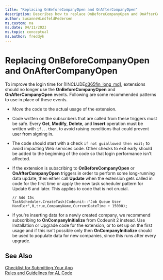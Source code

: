 ```yaml
---
title: "Replacing OnBeforeCompanyOpen and OnAfterCompanyOpen"
description: Describes how to replace OnBeforeCompanyOpen and OnAfterCompanyOpen events.
author: SusanneWindfeldPedersen
ms.custom: na
ms.date: 04/11/2023
ms.topic: conceptual
ms.author: freddyk
---
```


# Replacing OnBeforeCompanyOpen and OnAfterCompanyOpen

To improve the login time for [!INCLUDE[d365fin_long_md](../includes/d365fin_long_md.md)], extensions should no longer use the **OnBeforeCompanyOpen** and **OnAfterCompanyOpen** events. Following are some recommended patterns to use in place of these events.

- Move the code to the actual usage of the extension.
- Code written on the subscribers that are called from these triggers must be safe. Every **Get**, **Modify**, **Delete**, and **Insert** operation must be written with `if...then`, to avoid raising conditions that could prevent user from signing in.
- The code should start with a check `if not guiallowed then exit;` to avoid impacting Web services code. Other checks to exit early should be added to the beginning of the code so that login performance isn't affected.
- If the extension is subscribing to **OnBeforeCompanyOpen** or **OnAfterCompanyOpen** triggers in order to perform some long-running data update, then either call **Update** when the extension gets called in code for the first time or apply the new task scheduler pattern for Update 6 and later. This applies to code that is not crucial.
    
    ```al
    // Add 15s
    TaskScheduler.CreateTask(Codeunit::"Job Queue User Handler",0,true,CompanyName,CurrentDateTime + 15000);
    ```

- If you're inserting data for a newly created company, we recommend subscribing to **OnCompanyInitialize** from Codeunit 2 instead. Use Installation or Upgrade code for the extension, or to set up on the first usage and if this isn't possible only then **OnCompanyInitialize** should be used to populate data for new companies, since this runs after every upgrade.

## See Also

[Checklist for Submitting Your App](../developer/devenv-checklist-submission.md)  
[Rules and Guidelines for AL Code](apptest-overview.md)  
